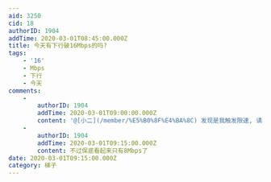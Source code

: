 ```yaml
---
aid: 3250
cid: 18
authorID: 1904
addTime: 2020-03-01T08:45:00.000Z
title: 今天有下行破16Mbps的吗?
tags:
    - '16'
    - Mbps
    - 下行
    - 今天
comments:
    -
        authorID: 1904
        addTime: 2020-03-01T09:00:00.000Z
        content: '@[小二](/member/%E5%B0%8F%E4%BA%8C) 发现是我触发限速, 请移水区'
    -
        authorID: 1904
        addTime: 2020-03-01T09:15:00.000Z
        content: 不过保底看起来只有8Mbps了
date: 2020-03-01T09:15:00.000Z
category: 梯子
---
```



